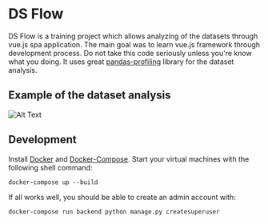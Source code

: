 DS Flow
=======

DS Flow is a training project which allows analyzing of the datasets through vue.js spa application.
The main goal was to learn vue.js framework through development process. 
Do not take this code seriously unless you're know what you doing.
It uses great [pandas-profiling](https://github.com/pandas-profiling/pandas-profiling) library for the dataset analysis.

## Example of the dataset analysis

![Alt Text](https://github.com/m4qo5/flow/blob/master/report.gif)


## Development

Install [Docker](https://docs.docker.com/install/) and [Docker-Compose](https://docs.docker.com/compose/). Start your virtual machines with the following shell command:

`docker-compose up --build`

If all works well, you should be able to create an admin account with:

`docker-compose run backend python manage.py createsuperuser`
